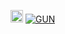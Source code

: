 [<img alt="github" src="https://img.shields.io/badge/github-NARI1108/PASSWORD-8da0cb?logo=github" height="20">](https://github.com/NARI1108/Password)
[![GUN](https://img.shields.io/badge/license-GUN-blue.svg)](https://github.com/NARI1108/TIC-TAC-TOE/blob/TicTacToeAtFristDay/LICENSE)
